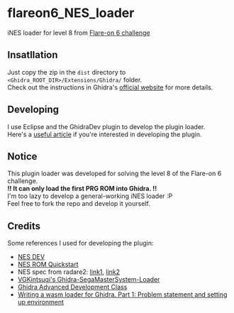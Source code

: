 # flareon6_NES_loader
iNES loader for level 8 from [Flare-on 6 challenge](https://www.fireeye.com/blog/threat-research/2019/07/announcing-the-sixth-annual-flare-on-challenge.html)

## Insatllation
Just copy the zip in the `dist` directory to `<Ghidra_ROOT_DIR>/Extensions/Ghidra/` folder.  
Check out the instructions in Ghidra's [official website](https://ghidra-sre.org/InstallationGuide.html#Extensions) for more details.  

## Developing  
I use Eclipse and the GhidraDev plugin to develop the plugin loader.  
Here's a [useful article](https://habr.com/en/post/443318/) if you're interested in developing the plugin.  

## Notice  
This plugin loader was developed for solving the level 8 of the Flare-on 6 challenge.  
**!! It can only load the first PRG ROM into Ghidra. !!**  
I'm too lazy to develop a general-working iNES loader :P  
Feel free to fork the repo and develop it yourself.  

## Credits  
Some references I used for developing the plugin:  
* [NES DEV](http://wiki.nesdev.com/w/index.php/INES)  
* [NES ROM Quickstart](https://sadistech.com/nesromtool/romdoc.html)  
* NES spec from radare2: [link1](https://github.com/radareorg/radare2/blob/master/libr/bin/p/bin_nes.c), [link2](https://github.com/radareorg/radare2/blob/master/libr/bin/format/nes/nes_specs.h)
* [VGKintsugi's Ghidra-SegaMasterSystem-Loader](https://github.com/VGKintsugi/Ghidra-SegaMasterSystem-Loader)  
* [Ghidra Advanced Development Class](https://ghidra.re/courses/GhidraClass/AdvancedDevelopment/GhidraAdvancedDevelopment.html)  
* [Writing a wasm loader for Ghidra. Part 1: Problem statement and setting up environment](https://habr.com/en/post/443318/)
